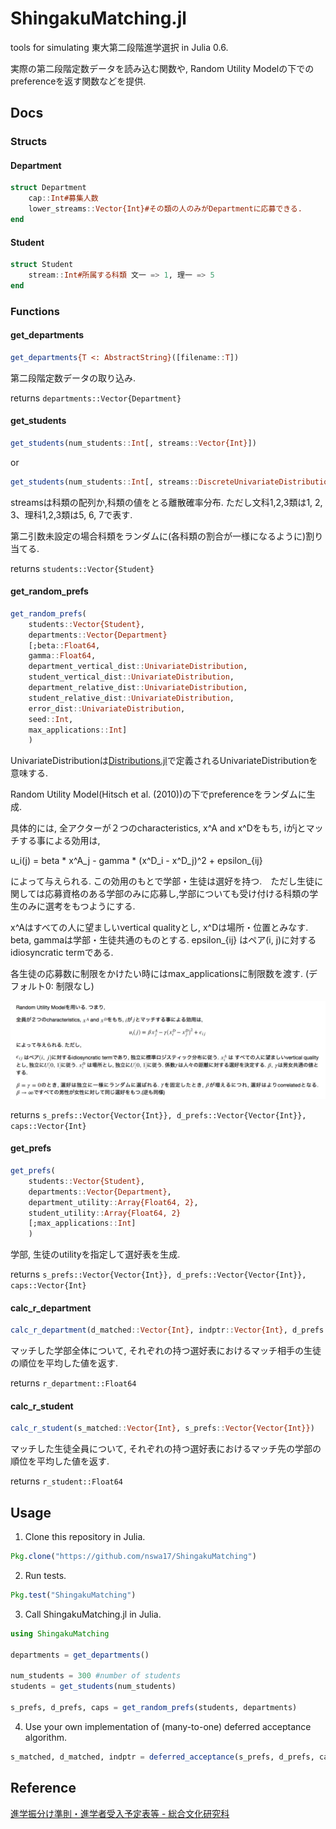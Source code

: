 # ShingakuMatching.jl
tools for simulating 東大第二段階進学選択 in Julia 0.6.

実際の第二段階定数データを読み込む関数や, Random Utility Modelの下でのpreferenceを返す関数などを提供.

## Docs

### Structs

#### Department
```julia
struct Department
    cap::Int#募集人数
    lower_streams::Vector{Int}#その類の人のみがDepartmentに応募できる.
end
```

#### Student
```julia
struct Student
    stream::Int#所属する科類 文一 => 1, 理一 => 5
end
```

### Functions

#### get_departments
```julia
get_departments{T <: AbstractString}([filename::T])
```

第二段階定数データの取り込み.

returns `departments::Vector{Department}`

#### get_students
```julia
get_students(num_students::Int[, streams::Vector{Int}])
```
or
```julia
get_students(num_students::Int[, streams::DiscreteUnivariateDistribution])
```

streamsは科類の配列か,科類の値をとる離散確率分布. ただし文科1,2,3類は1, 2, 3、理科1,2,3類は5, 6, 7で表す.

第二引数未設定の場合科類をランダムに(各科類の割合が一様になるように)割り当てる.

returns `students::Vector{Student}`

#### get_random_prefs
```julia
get_random_prefs(
    students::Vector{Student},
    departments::Vector{Department}
    [;beta::Float64,
    gamma::Float64,
    department_vertical_dist::UnivariateDistribution,
    student_vertical_dist::UnivariateDistribution,
    department_relative_dist::UnivariateDistribution,
    student_relative_dist::UnivariateDistribution,
    error_dist::UnivariateDistribution,
    seed::Int,
    max_applications::Int]
    )
```

UnivariateDistributionは[Distributions.jl](http://distributionsjl.readthedocs.io/en/latest/)で定義されるUnivariateDistributionを意味する.

Random Utility Model(Hitsch et al. (2010))の下でpreferenceをランダムに生成.

具体的には, 全アクターが２つのcharacteristics, x^A and x^Dをもち, iがjとマッチする事による効用は,

u_i(j) = beta * x^A_j - gamma * (x^D_i - x^D_j)^2 + epsilon_{ij}

によって与えられる. この効用のもとで学部・生徒は選好を持つ.　ただし生徒に関しては応募資格のある学部のみに応募し,学部についても受け付ける科類の学生のみに選考をもつようにする.

x^Aはすべての人に望ましいvertical qualityとし, x^Dは場所・位置とみなす. beta, gammaは学部・生徒共通のものとする.
epsilon_{ij} はペア(i, j)に対するidiosyncratic termである.

各生徒の応募数に制限をかけたい時にはmax_applicationsに制限数を渡す. (デフォルト0: 制限なし)

![Model](Model.png)

returns `s_prefs::Vector{Vector{Int}}, d_prefs::Vector{Vector{Int}}, caps::Vector{Int}`

#### get_prefs
```julia
get_prefs(
    students::Vector{Student},
    departments::Vector{Department},
    department_utility::Array{Float64, 2},
    student_utility::Array{Float64, 2}
    [;max_applications::Int]
    )
```

学部, 生徒のutilityを指定して選好表を生成.

returns `s_prefs::Vector{Vector{Int}}, d_prefs::Vector{Vector{Int}}, caps::Vector{Int}`

#### calc_r_department
```julia
calc_r_department(d_matched::Vector{Int}, indptr::Vector{Int}, d_prefs::Vector{Vector{Int}})
```

マッチした学部全体について, それぞれの持つ選好表におけるマッチ相手の生徒の順位を平均した値を返す.

returns `r_department::Float64`

#### calc_r_student
```julia
calc_r_student(s_matched::Vector{Int}, s_prefs::Vector{Vector{Int}})
```

マッチした生徒全員について, それぞれの持つ選好表におけるマッチ先の学部の順位を平均した値を返す.

returns `r_student::Float64`

## Usage

1. Clone this repository in Julia.
```julia
Pkg.clone("https://github.com/nswa17/ShingakuMatching")
```

2. Run tests.
```julia
Pkg.test("ShingakuMatching")
```

3. Call ShingakuMatching.jl in Julia.

```julia
using ShingakuMatching

departments = get_departments()

num_students = 300 #number of students
students = get_students(num_students)

s_prefs, d_prefs, caps = get_random_prefs(students, departments)
```

4. Use your own implementation of (many-to-one) deferred acceptance algorithm.

```julia
s_matched, d_matched, indptr = deferred_acceptance(s_prefs, d_prefs, caps)
```

## Reference

[進学振分け準則・進学者受入予定表等 - 総合文化研究科](http://www.c.u-tokyo.ac.jp/zenki/news/kyoumu/file/2014/h27_shinfuritebiki.pdf)
